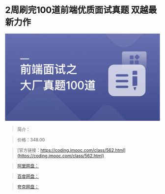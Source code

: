 # 2周刷完100道前端优质面试真题 双越最新力作

![img](../../assets/620b4390094b8c2105400304.png)

> 简介：

> 价格：348.00

> [官方链接：https://coding.imooc.com/class/562.html](https://coding.imooc.com/class/562.html)

> [阿里网盘：]()

> [百度网盘：]()

> [夸克网盘：]()
